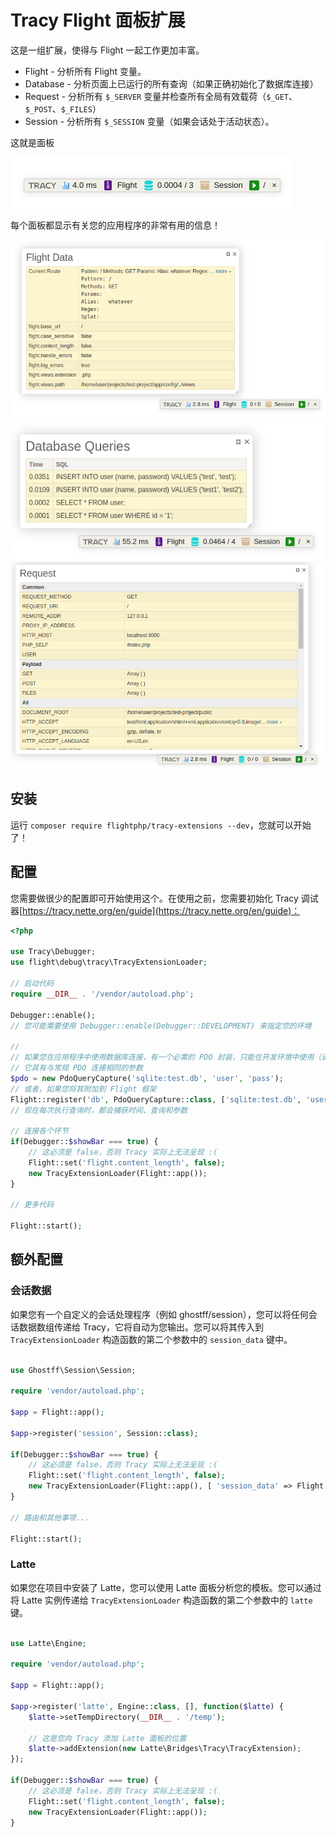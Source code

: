 # Tracy Flight 面板扩展

这是一组扩展，使得与 Flight 一起工作更加丰富。

- Flight - 分析所有 Flight 变量。
- Database - 分析页面上已运行的所有查询（如果正确初始化了数据库连接）
- Request - 分析所有 `$_SERVER` 变量并检查所有全局有效载荷（`$_GET`、`$_POST`、`$_FILES`）
- Session - 分析所有 `$_SESSION` 变量（如果会话处于活动状态）。

这就是面板

![Flight Bar](https://raw.githubusercontent.com/flightphp/tracy-extensions/master/flight-tracy-bar.png)

每个面板都显示有关您的应用程序的非常有用的信息！

![Flight Data](https://raw.githubusercontent.com/flightphp/tracy-extensions/master/flight-var-data.png)
![Flight Database](https://raw.githubusercontent.com/flightphp/tracy-extensions/master/flight-db.png)
![Flight Request](https://raw.githubusercontent.com/flightphp/tracy-extensions/master/flight-request.png)

安装
-------
运行 `composer require flightphp/tracy-extensions --dev`，您就可以开始了！

配置
-------
您需要做很少的配置即可开始使用这个。在使用之前，您需要初始化 Tracy 调试器[https://tracy.nette.org/en/guide](https://tracy.nette.org/en/guide)：

```php
<?php

use Tracy\Debugger;
use flight\debug\tracy\TracyExtensionLoader;

// 启动代码
require __DIR__ . '/vendor/autoload.php';

Debugger::enable();
// 您可能需要使用 Debugger::enable(Debugger::DEVELOPMENT) 来指定您的环境

// 
// 如果您在应用程序中使用数据库连接，有一个必需的 PDO 封装，只能在开发环境中使用（请不要用于生产环境！）
// 它具有与常规 PDO 连接相同的参数
$pdo = new PdoQueryCapture('sqlite:test.db', 'user', 'pass');
// 或者，如果您将其附加到 Flight 框架
Flight::register('db', PdoQueryCapture::class, ['sqlite:test.db', 'user', 'pass']);
// 现在每次执行查询时，都会捕获时间、查询和参数

// 连接各个环节
if(Debugger::$showBar === true) {
	// 这必须是 false，否则 Tracy 实际上无法呈现 :(
	Flight::set('flight.content_length', false);
	new TracyExtensionLoader(Flight::app());
}

// 更多代码

Flight::start();
```

## 额外配置

### 会话数据
如果您有一个自定义的会话处理程序（例如 ghostff/session），您可以将任何会话数据数组传递给 Tracy，它将自动为您输出。您可以将其传入到 `TracyExtensionLoader` 构造函数的第二个参数中的 `session_data` 键中。

```php

use Ghostff\Session\Session;

require 'vendor/autoload.php';

$app = Flight::app();

$app->register('session', Session::class);

if(Debugger::$showBar === true) {
	// 这必须是 false，否则 Tracy 实际上无法呈现 :(
	Flight::set('flight.content_length', false);
	new TracyExtensionLoader(Flight::app(), [ 'session_data' => Flight::session()->getAll() ]);
}

// 路由和其他事项...

Flight::start();
```

### Latte

如果您在项目中安装了 Latte，您可以使用 Latte 面板分析您的模板。您可以通过将 Latte 实例传递给 `TracyExtensionLoader` 构造函数的第二个参数中的 `latte` 键。

```php

use Latte\Engine;

require 'vendor/autoload.php';

$app = Flight::app();

$app->register('latte', Engine::class, [], function($latte) {
	$latte->setTempDirectory(__DIR__ . '/temp');

	// 这是您向 Tracy 添加 Latte 面板的位置
	$latte->addExtension(new Latte\Bridges\Tracy\TracyExtension);
});

if(Debugger::$showBar === true) {
	// 这必须是 false，否则 Tracy 实际上无法呈现 :(
	Flight::set('flight.content_length', false);
	new TracyExtensionLoader(Flight::app());
}

